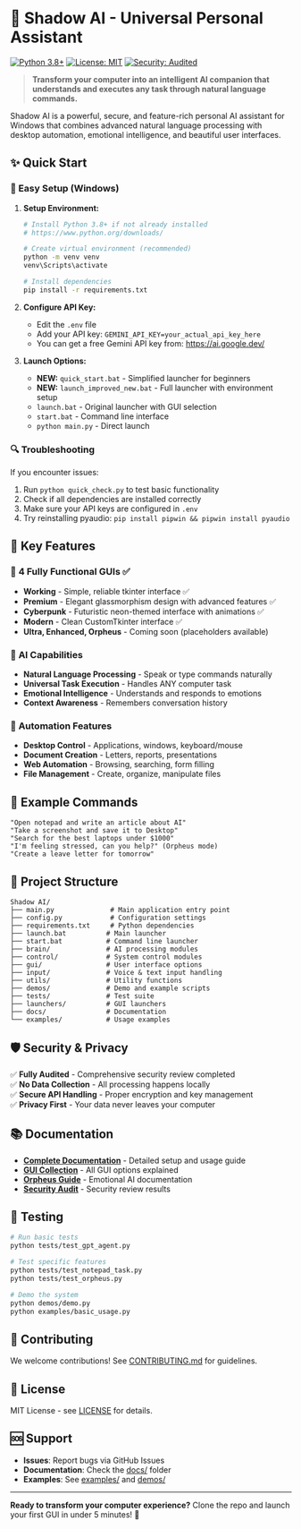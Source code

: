 # 🧠 Shadow AI - Universal Personal Assistant

[![Python 3.8+](https://img.shields.io/badge/python-3.8+-blue.svg)](https://www.python.org/downloads/)
[![License: MIT](https://img.shields.io/badge/License-MIT-yellow.svg)](https://opensource.org/licenses/MIT)
[![Security: Audited](https://img.shields.io/badge/Security-Audited-green.svg)](docs/SECURITY_AUDIT_FINAL.md)

> **Transform your computer into an intelligent AI companion that understands and executes any task through natural language commands.**

Shadow AI is a powerful, secure, and feature-rich personal AI assistant for Windows that combines advanced natural language processing with desktop automation, emotional intelligence, and beautiful user interfaces.

## ✨ Quick Start

### 🚀 Easy Setup (Windows)

1. **Setup Environment:**
   ```bash
   # Install Python 3.8+ if not already installed
   # https://www.python.org/downloads/

   # Create virtual environment (recommended)
   python -m venv venv
   venv\Scripts\activate

   # Install dependencies
   pip install -r requirements.txt
   ```

2. **Configure API Key:**
   - Edit the `.env` file
   - Add your API key: `GEMINI_API_KEY=your_actual_api_key_here`
   - You can get a free Gemini API key from: https://ai.google.dev/

3. **Launch Options:**
   - **NEW:** `quick_start.bat` - Simplified launcher for beginners
   - **NEW:** `launch_improved_new.bat` - Full launcher with environment setup
   - `launch.bat` - Original launcher with GUI selection
   - `start.bat` - Command line interface
   - `python main.py` - Direct launch

### 🔍 Troubleshooting

If you encounter issues:
1. Run `python quick_check.py` to test basic functionality
2. Check if all dependencies are installed correctly
3. Make sure your API keys are configured in `.env`
4. Try reinstalling pyaudio: `pip install pipwin && pipwin install pyaudio`

## 🌟 Key Features

### 🎨 **4 Fully Functional GUIs** ✅

- **Working** - Simple, reliable tkinter interface ✅
- **Premium** - Elegant glassmorphism design with advanced features ✅
- **Cyberpunk** - Futuristic neon-themed interface with animations ✅
- **Modern** - Clean CustomTkinter interface ✅
- **Ultra, Enhanced, Orpheus** - Coming soon (placeholders available)

### 🧠 **AI Capabilities**

- **Natural Language Processing** - Speak or type commands naturally
- **Universal Task Execution** - Handles ANY computer task
- **Emotional Intelligence** - Understands and responds to emotions
- **Context Awareness** - Remembers conversation history

### 🚀 **Automation Features**

- **Desktop Control** - Applications, windows, keyboard/mouse
- **Document Creation** - Letters, reports, presentations
- **Web Automation** - Browsing, searching, form filling
- **File Management** - Create, organize, manipulate files

## 💬 Example Commands

```
"Open notepad and write an article about AI"
"Take a screenshot and save it to Desktop"
"Search for the best laptops under $1000"
"I'm feeling stressed, can you help?" (Orpheus mode)
"Create a leave letter for tomorrow"
```

## 📁 Project Structure

```
Shadow AI/
├── main.py              # Main application entry point
├── config.py            # Configuration settings
├── requirements.txt     # Python dependencies
├── launch.bat          # Main launcher
├── start.bat           # Command line launcher
├── brain/              # AI processing modules
├── control/            # System control modules
├── gui/                # User interface options
├── input/              # Voice & text input handling
├── utils/              # Utility functions
├── demos/              # Demo and example scripts
├── tests/              # Test suite
├── launchers/          # GUI launchers
├── docs/               # Documentation
└── examples/           # Usage examples
```

## 🛡️ Security & Privacy

✅ **Fully Audited** - Comprehensive security review completed  
✅ **No Data Collection** - All processing happens locally  
✅ **Secure API Handling** - Proper encryption and key management  
✅ **Privacy First** - Your data never leaves your computer

## 📚 Documentation

- **[Complete Documentation](docs/DOCS.md)** - Detailed setup and usage guide
- **[GUI Collection](docs/GUI_COLLECTION_README.md)** - All GUI options explained
- **[Orpheus Guide](docs/ORPHEUS_COMPLETE_GUIDE.md)** - Emotional AI documentation
- **[Security Audit](docs/SECURITY_AUDIT_FINAL.md)** - Security review results

## 🧪 Testing

```bash
# Run basic tests
python tests/test_gpt_agent.py

# Test specific features
python tests/test_notepad_task.py
python tests/test_orpheus.py

# Demo the system
python demos/demo.py
python examples/basic_usage.py
```

## 🤝 Contributing

We welcome contributions! See [CONTRIBUTING.md](docs/CONTRIBUTING.md) for guidelines.

## 📄 License

MIT License - see [LICENSE](LICENSE) for details.

## 🆘 Support

- **Issues**: Report bugs via GitHub Issues
- **Documentation**: Check the [docs/](docs/) folder
- **Examples**: See [examples/](examples/) and [demos/](demos/)

---

**Ready to transform your computer experience?** Clone the repo and launch your first GUI in under 5 minutes! 🚀
